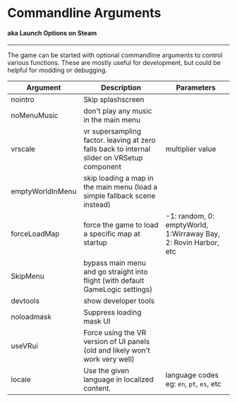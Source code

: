 # Commandline Arguments
#### aka Launch Options on Steam
--------------

The game can be started with optional commandline arguments to control various functions. These are mostly useful for development, but could be helpful for modding or debugging.


Argument | Description | Parameters
---------|-------------|--------
nointro | Skip splashscreen
noMenuMusic | don't play any music in the main menu
vrscale | vr supersampling factor. leaving at zero falls back to internal slider on VRSetup component | multiplier value 
emptyWorldInMenu | skip loading a map in the main menu (load a simple fallback scene instead)
forceLoadMap | force the game to load a specific map at startup | -1: random, 0: emptyWorld, 1:Wirraway Bay, 2: Rovin Harbor, etc
SkipMenu | bypass main menu and go straight into flight (with default GameLogic settings)
devtools | show developer tools
noloadmask | Suppress loading mask UI
useVRui | Force using the VR version of UI panels (old and likely won't work very well)
locale | Use the given language in localized content. | language codes eg: `en`, `pt`, `es`, etc

